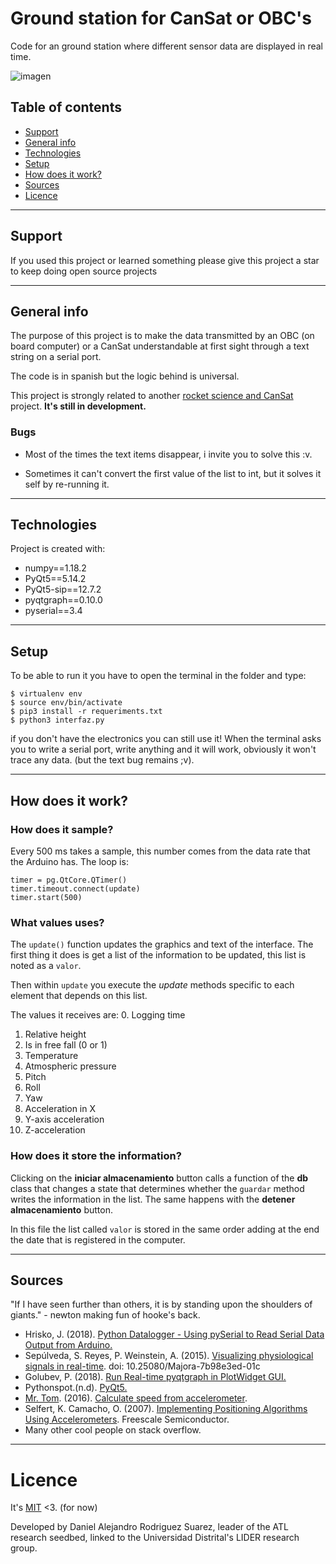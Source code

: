 # Ground station for CanSat or OBC's
Code for an ground station where different sensor data are displayed in real time.

![imagen](https://i.imgur.com/zDY3DnY.gif)

## Table of contents
* [Support](#support)
* [General info](#general-info)
* [Technologies](#technologies)
* [Setup](#setup)
* [How does it work?](#how-does-it-work)
* [Sources](#sources)
* [Licence](#licence)

___
## Support
If you used this project or learned something please give this project a star to keep doing open source projects
___

## General info
The purpose of this project is to make the data transmitted by an OBC (on board computer) or a CanSat understandable at first sight through a text string on a serial port.

The code is in spanish but the logic behind is universal.

This project is strongly related to
another [rocket science and CanSat](https://github.com/el-NASA/POA) project. **It's still in development.**

### Bugs
* Most of the times the text items disappear, i invite you to solve this :v.

* Sometimes it can't convert the first value of the list to int, but it solves it self by re-running it.
___
## Technologies
Project is created with:
* numpy==1.18.2
* PyQt5==5.14.2
* PyQt5-sip==12.7.2
* pyqtgraph==0.10.0
* pyserial==3.4

___
## Setup
To be able to run it you have to open the terminal in the folder and type:
```
$ virtualenv env
$ source env/bin/activate
$ pip3 install -r requeriments.txt
$ python3 interfaz.py
```
if you don't have the electronics you can still use it! When the terminal asks you to write a serial port, write anything and it will work, obviously it won't trace any data. (but the text bug remains ;v).
___
## How does it work?
### How does it sample?
Every 500 ms takes a sample, this number comes from the data rate that the Arduino has. The loop is:
```
timer = pg.QtCore.QTimer()
timer.timeout.connect(update)
timer.start(500)
```

### What values uses?
The `update()` function updates the graphics and text of the interface. The first thing it does is get a list of the information to be updated, this list is noted as a `valor`.

Then within `update` you execute the *update* methods specific to each element that depends on this list.

The values it receives are:
0. Logging time
1. Relative height
2. Is in free fall (0 or 1)
3. Temperature
4. Atmospheric pressure
5. Pitch
6. Roll
7. Yaw
8. Acceleration in X
9. Y-axis acceleration
10. Z-acceleration


### How does it store the information?
Clicking on the **iniciar almacenamiento** button calls a function of the **db** class that changes a state that determines whether the `guardar` method writes the information in the list. The same happens with the **detener almacenamiento** button.

In this file the list called `valor` is stored in the same order adding at the end the date that is registered in the computer.

___
## Sources
"If I have seen further than others, it is by standing upon the shoulders of giants." - newton making fun of hooke's back.
* Hrisko, J. (2018). [Python Datalogger - Using pySerial to Read Serial Data Output from Arduino.](https://bit.ly/2wQvByM)
* Sepúlveda, S. Reyes, P. Weinstein, A. (2015). [Visualizing physiological signals in real-time](https://bit.ly/2XIRzyw). doi: 10.25080/Majora-7b98e3ed-01c
* Golubev, P. (2018). [Run Real-time pyqtgraph in PlotWidget GUI.](https://bit.ly/2VeXSIv)
* Pythonspot.(n.d). [PyQt5.](https://pythonspot.com/pyqt5/)
* [Mr. Tom](https://bit.ly/3amndEZ). (2016). [Calculate speed from accelerometer](https://bit.ly/3acX3nP).
* Selfert, K. Camacho, O. (2007). [Implementing Positioning Algorithms Using Accelerometers](https://bit.ly/2REEH8X). Freescale Semiconductor.
* Many other cool people on stack overflow.
___
# Licence
It's [MIT](https://github.com/el-NASA/Estacion-Terrena/blob/master/LICENSE) <3. (for now)

Developed by Daniel Alejandro Rodriguez Suarez, leader of the ATL research seedbed, linked to the Universidad Distrital's LIDER research group.
